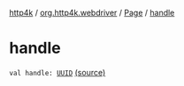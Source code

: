 [http4k](../../index.md) / [org.http4k.webdriver](../index.md) / [Page](index.md) / [handle](./handle.md)

# handle

`val handle: `[`UUID`](https://docs.oracle.com/javase/6/docs/api/java/util/UUID.html) [(source)](https://github.com/http4k/http4k/blob/master/http4k-testing-webdriver/src/main/kotlin/org/http4k/webdriver/Page.kt#L9)